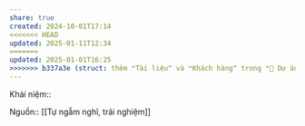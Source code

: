 ```yaml
---
share: true
created: 2024-10-01T17:14
<<<<<<< HEAD
updated: 2025-01-11T12:34
=======
updated: 2025-01-01T16:25
>>>>>>> b337a3e (struct: thêm ❝Tài liệu❞ và ❝Khách hàng❞ trong ❝📐 Dự án/Giúp nhau thoát nợ/❞)
---
```

Khái niệm:: 

Nguồn:: [[Tự ngẫm nghĩ, trải nghiệm]]